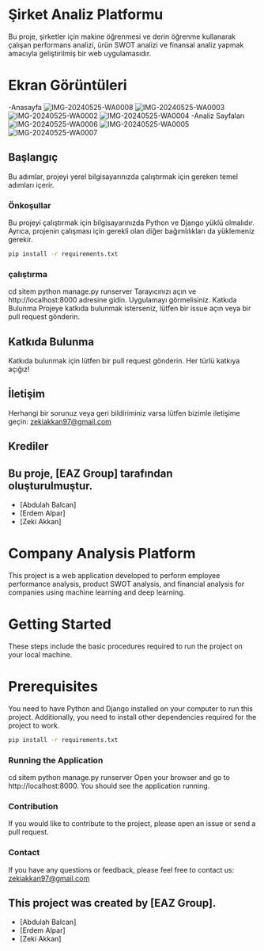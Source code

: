 # Şirket Analiz Platformu

Bu proje, şirketler için makine öğrenmesi ve derin öğrenme kullanarak çalışan performans analizi, ürün SWOT analizi ve finansal analiz yapmak amacıyla geliştirilmiş bir web uygulamasıdır.

# Ekran Görüntüleri
-Anasayfa
![IMG-20240525-WA0008](https://github.com/ZekiAkkan/EAZAIanalistWebsite/assets/88339263/16a4420f-2dc0-47b4-b25c-e0da5a46d7c8)
![IMG-20240525-WA0003](https://github.com/ZekiAkkan/EAZAIanalistWebsite/assets/88339263/9d3f051a-f110-4cb1-a7f7-950632fd34d3)
![IMG-20240525-WA0002](https://github.com/ZekiAkkan/EAZAIanalistWebsite/assets/88339263/7c57a5ba-eabb-46b7-b8f5-3cf8a0bb7c01)
![IMG-20240525-WA0004](https://github.com/ZekiAkkan/EAZAIanalistWebsite/assets/88339263/d03ec242-4c38-4958-978b-7965b33e3c86)
-Analiz Sayfaları
![IMG-20240525-WA0006](https://github.com/ZekiAkkan/EAZAIanalistWebsite/assets/88339263/cc227d0e-c288-4107-a94e-201fc81648ee)
![IMG-20240525-WA0005](https://github.com/ZekiAkkan/EAZAIanalistWebsite/assets/88339263/c141d028-b4e2-48cb-94a7-819b152b4c7b)
![IMG-20240525-WA0007](https://github.com/ZekiAkkan/EAZAIanalistWebsite/assets/88339263/33fda372-93a5-485c-a484-dc8aa7a31bdb)


## Başlangıç

Bu adımlar, projeyi yerel bilgisayarınızda çalıştırmak için gereken temel adımları içerir.

### Önkoşullar

Bu projeyi çalıştırmak için bilgisayarınızda Python ve Django yüklü olmalıdır. Ayrıca, projenin çalışması için gerekli olan diğer bağımlılıkları da yüklemeniz gerekir.

```bash
pip install -r requirements.txt 
```
### çalıştırma
cd sitem
python manage.py runserver
Tarayıcınızı açın ve http://localhost:8000 adresine gidin. Uygulamayı görmelisiniz.
Katkıda Bulunma
Projeye katkıda bulunmak isterseniz, lütfen bir issue açın veya bir pull request gönderin.

## Katkıda Bulunma

Katkıda bulunmak için lütfen bir pull request gönderin. Her türlü katkıya açığız!

## İletişim

Herhangi bir sorunuz veya geri bildiriminiz varsa lütfen bizimle iletişime geçin: [zekiakkan97@gmail.com](mailto:zekiakkan97@gmail.com)

## Krediler

## Bu proje, [EAZ Group] tarafından oluşturulmuştur.
- [Abdulah Balcan]
- [Erdem Alpar]
- [Zeki Akkan]

 
# Company Analysis Platform
This project is a web application developed to perform employee performance analysis, product SWOT analysis, and financial analysis for companies using machine learning and deep learning.

# Getting Started
These steps include the basic procedures required to run the project on your local machine.

# Prerequisites
You need to have Python and Django installed on your computer to run this project. Additionally, you need to install other dependencies required for the project to work.

```bash
pip install -r requirements.txt 
```

### Running the Application
cd sitem
python manage.py runserver
Open your browser and go to http://localhost:8000. You should see the application running.

### Contribution
If you would like to contribute to the project, please open an issue or send a pull request.

### Contact
If you have any questions or feedback, please feel free to contact us: [zekiakkan97@gmail.com](mailto:zekiakkan97@gmail.com)

## This project was created by [EAZ Group].
- [Abdulah Balcan]
- [Erdem Alpar]
- [Zeki Akkan]
